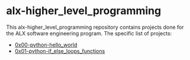 # alx-higher_level_programming

This alx-higher_level_programming repository contains projects done for the
ALX software engineering program.
The specific list of projects:

* [0x00-python-hello_world](./0x00-python-hello_world)
* [0x01-python-if_else_loops_functions](./0x01-python-if_else_loops_functions)
